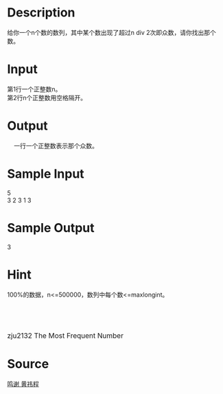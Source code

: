 
# Description

<div class="content"><p>给你一个n个数的数列，其中某个数出现了超过n div 2次即众数，请你找出那个数。</p></div>

# Input

<div class="content"><p>第1行一个正整数n。<br/>
第2行n个正整数用空格隔开。</p></div>

# Output

<div class="content"><p>    一行一个正整数表示那个众数。</p></div>

# Sample Input

<div class="content"><span class="sampledata">5<br/>
3 2 3 1 3<br/>
</span></div>

# Sample Output

<div class="content"><span class="sampledata">3<br/>
</span></div>

# Hint

<div class="content"><p></p><p>100%的数据，n&lt;=500000，数列中每个数&lt;=maxlongint。</p><br/>
<p></p><br/>
<p><span style="font-size: medium">zju2132 The Most Frequent Number</span></p><p></p></div>

# Source

<div class="content"><p><a href="problemset.php?search=鸣谢 黄祎程">鸣谢 黄祎程</a></p></div>

